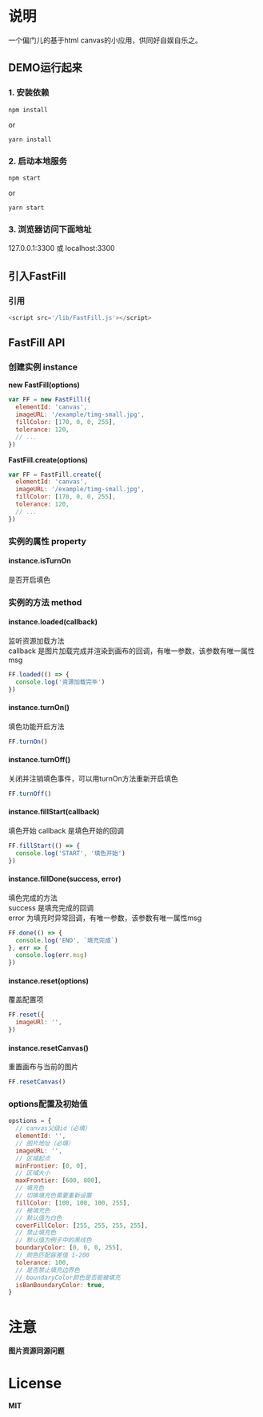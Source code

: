 # 说明

一个偏门儿的基于html canvas的小应用，供同好自娱自乐之。  

## DEMO运行起来

### 1. 安装依赖
```
npm install
```
or
```
yarn install
```

### 2. 启动本地服务
```
npm start
```
or
```
yarn start
```

### 3. 浏览器访问下面地址

127.0.0.1:3300 或 localhost:3300  

## 引入FastFill

### 引用
```javascript
<script src='/lib/FastFill.js'></script>
```  

## FastFill API

### 创建实例 instance
__new FastFill(options)__
```javascript
var FF = new FastFill({
  elementId: 'canvas',
  imageURL: '/example/timg-small.jpg',
  fillColor: [170, 0, 0, 255],
  tolerance: 120,
  // ...
})
```
__FastFill.create(options)__
```javascript
var FF = FastFill.create({
  elementId: 'canvas',
  imageURL: '/example/timg-small.jpg',
  fillColor: [170, 0, 0, 255],
  tolerance: 120,
  // ...
})
```  

### 实例的属性 property  
#### instance.isTurnOn
是否开启填色  

### 实例的方法 method  
#### instance.loaded(callback)
监听资源加载方法<br/>
callback 是图片加载完成并渲染到画布的回调，有唯一参数，该参数有唯一属性msg
```javascript
FF.loaded(() => {
  console.log('资源加载完毕')
})
```  

#### instance.turnOn()
填色功能开启方法
```javascript
FF.turnOn()
```  

#### instance.turnOff()
关闭并注销填色事件，可以用turnOn方法重新开启填色
```javascript
FF.turnOff()
```  

#### instance.fillStart(callback)
填色开始
callback 是填色开始的回调
```javascript
FF.fillStart(() => {
  console.log('START', '填色开始')
}) 
```  

#### instance.fillDone(success, error)
填色完成的方法<br/>
success 是填充完成的回调<br/>
error 为填充时异常回调，有唯一参数，该参数有唯一属性msg
```javascript
FF.done(() => {
  console.log('END', `填充完成`)
}, err => {
  console.log(err.msg)
})
```  

#### instance.reset(options)
覆盖配置项
```javascript
FF.reset({
  imageURl: '',
})
```  

#### instance.resetCanvas()
重置画布与当前的图片
```javascript
FF.resetCanvas()
```  

### options配置及初始值
```javascript
opstions = {
  // canvas父级id（必填）
  elementId: '',
  // 图片地址（必填）
  imageURL: '',
  // 区域起点
  minFrontier: [0, 0],
  // 区域大小
  maxFrontier: [600, 800],
  // 填充色
  // 切换填充色需要重新设置
  fillColor: [100, 100, 100, 255],
  // 被填充色
  // 默认值为白色
  coverFillColor: [255, 255, 255, 255],
  // 禁止填充色
  // 默认值为例子中的黑线色
  boundaryColor: [0, 0, 0, 255],
  // 颜色匹配容差值 1-200
  tolerance: 100,
  // 是否禁止填充边界色
  // boundaryColor颜色是否能被填充
  isBanBoundaryColor: true,
}
```

# 注意
__图片资源同源问题__

# License
__MIT__
